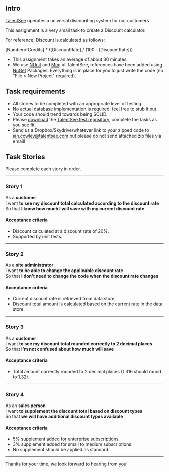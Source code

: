 ## Intro

[TalentSee](http://www.talentsee.com) operates a universal discounting system for our customers.

This assignment is a very small task to create a Discount calculator.

For reference, Discount is calculated as follows:

[NumberofCredits] * ([DiscountRate] / (100 - [DiscountRate]))

- This assignment takes an average of about 30 minutes.
- We use [NUnit](http://www.nunit.org) and [Moq](http://code.google.com/p/moq) at TalentSee, references have been added using [NuGet](http://nuget.codeplex.com/) Packages. Everything is in place for you to just write the code (no "File > New Project" required).

## Task requirements

- All stories to be completed with an appropriate level of testing.
- No actual database implementation is required, feel free to stub it out.
- Your code should trend towards being SOLID.
- Please [download]( https://github.com/IanCowley/TalentSeeTechnicalTest) the [TalentSee test repository]( https://github.com/IanCowley/TalentSeeTechnicalTest), complete the tasks as you see fit.
- Send us a Dropbox/Skydrive/whatever link to your zipped code to ian.cowley@talentsee.com but please do not send attached zip files via email!

## Task Stories

Please complete each story in order.

---

### Story 1

As a **customer**  
I want **to see my discount total calculated according to the discount rate**  
So that **I know how much I will save with my current discount rate**

#### Acceptance criteria

- Discount calculated at a discount rate of 20%.
- Supported by unit tests.

---

### Story 2

As a **site administrator**  
I want **to be able to change the applicable discount rate**  
So that **I don't need to change the code when the discount rate changes**

#### Acceptance criteria

- Current discount rate is retrieved from data store.
- Discount total amount is calculated based on the current rate in the data store.

---

### Story 3

As a **customer**  
I want **to see my discount total rounded correctly to 2 decimal places**  
So that **I'm not confused about how much will save**

#### Acceptance criteria

- Total amount correctly rounded to 2 decimal places (1.316 should round to 1.32).

---

### Story 4

As an **sales person**  
I want **to supplement the discount total based on discount types**  
So that **we will have additional discount types available**

#### Acceptance criteria

- 5% supplement added for enterprise subscriptions.
- 3% supplement added for small to medium subscriptions.
- No supplement should be applied as standard.

---

Thanks for your time, we look forward to hearing from you!